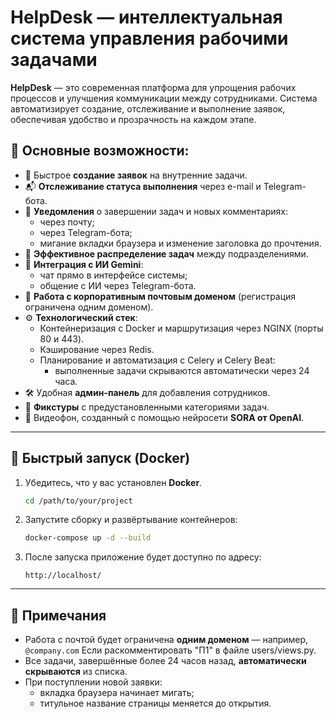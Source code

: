 # HelpDesk — интеллектуальная система управления рабочими задачами

**HelpDesk** — это современная платформа для упрощения рабочих процессов и улучшения коммуникации между сотрудниками. Система автоматизирует создание, отслеживание и выполнение заявок, обеспечивая удобство и прозрачность на каждом этапе.

## 🔧 Основные возможности:

- 📌 Быстрое **создание заявок** на внутренние задачи.
- 📬 **Отслеживание статуса выполнения** через e-mail и Telegram-бота.
- 🔔 **Уведомления** о завершении задач и новых комментариях:
  - через почту;
  - через Telegram-бота;
  - мигание вкладки браузера и изменение заголовка до прочтения.
- 👥 **Эффективное распределение задач** между подразделениями.
- 🤖 **Интеграция с ИИ Gemini**:
  - чат прямо в интерфейсе системы;
  - общение с ИИ через Telegram-бота.
- 📧 **Работа с корпоративным почтовым доменом** (регистрация ограничена одним доменом).
- ⚙️ **Технологический стек**:
  - Контейнеризация с Docker и маршрутизация через NGINX (порты 80 и 443).
  - Кэширование через Redis.
  - Планирование и автоматизация с Celery и Celery Beat:
    - выполненные задачи скрываются автоматически через 24 часа.
- 🛠 Удобная **админ-панель** для добавления сотрудников.
- 📂 **Фикстуры** с предустановленными категориями задач.
- 🎥 Видеофон, созданный с помощью нейросети **SORA от OpenAI**.

---

## 🚀 Быстрый запуск (Docker)

1. Убедитесь, что у вас установлен **Docker**. 
   ```bash
   cd /path/to/your/project
   ```
3. Запустите сборку и развёртывание контейнеров:
   ```bash
   docker-compose up -d --build
   ```
4. После запуска приложение будет доступно по адресу:
   ```
   http://localhost/
   ```

---

## 📌 Примечания

- Работа с почтой будет ограничена **одним доменом** — например, `@company.com` Если раскомментировать "П1" в файле users/views.py.
- Все задачи, завершённые более 24 часов назад, **автоматически скрываются** из списка.
- При поступлении новой заявки:
  - вкладка браузера начинает мигать;
  - титульное название страницы меняется до открытия.
